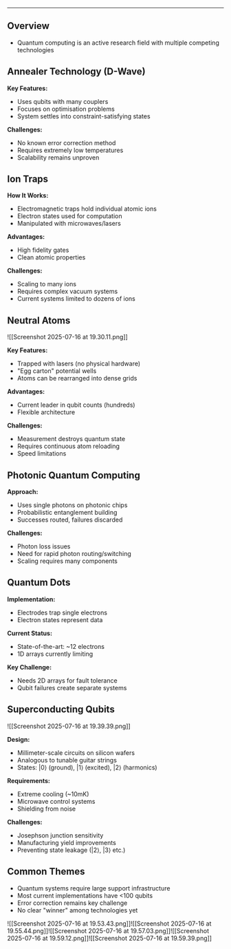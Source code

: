  --- 
## Overview
- Quantum computing is an active research field with multiple competing technologies

## Annealer Technology (D-Wave)
**Key Features:**
- Uses qubits with many couplers
- Focuses on optimisation problems
- System settles into constraint-satisfying states

**Challenges:**
- No known error correction method
- Requires extremely low temperatures
- Scalability remains unproven

## Ion Traps
**How It Works:**
- Electromagnetic traps hold individual atomic ions
- Electron states used for computation
- Manipulated with microwaves/lasers

**Advantages:**
- High fidelity gates
- Clean atomic properties

**Challenges:**
- Scaling to many ions
- Requires complex vacuum systems
- Current systems limited to dozens of ions

## Neutral Atoms

![[Screenshot 2025-07-16 at 19.30.11.png]]

**Key Features:**
- Trapped with lasers (no physical hardware)
- "Egg carton" potential wells
- Atoms can be rearranged into dense grids

**Advantages:**
- Current leader in qubit counts (hundreds)
- Flexible architecture

**Challenges:**
- Measurement destroys quantum state
- Requires continuous atom reloading
- Speed limitations


## Photonic Quantum Computing
**Approach:**
- Uses single photons on photonic chips
- Probabilistic entanglement building
- Successes routed, failures discarded

**Challenges:**
- Photon loss issues
- Need for rapid photon routing/switching
- Scaling requires many components

## Quantum Dots
**Implementation:**
- Electrodes trap single electrons
- Electron states represent data

**Current Status:**
- State-of-the-art: ~12 electrons
- 1D arrays currently limiting

**Key Challenge:**
- Needs 2D arrays for fault tolerance
- Qubit failures create separate systems

## Superconducting Qubits

![[Screenshot 2025-07-16 at 19.39.39.png]]

**Design:**
- Millimeter-scale circuits on silicon wafers
- Analogous to tunable guitar strings
- States: |0⟩ (ground), |1⟩ (excited), |2⟩ (harmonics)

**Requirements:**
- Extreme cooling (~10mK)
- Microwave control systems
- Shielding from noise

**Challenges:**
- Josephson junction sensitivity
- Manufacturing yield improvements
- Preventing state leakage (|2⟩, |3⟩ etc.)

## Common Themes
- Quantum systems require large support infrastructure
- Most current implementations have <100 qubits
- Error correction remains key challenge
- No clear "winner" among technologies yet


![[Screenshot 2025-07-16 at 19.53.43.png]]![[Screenshot 2025-07-16 at 19.55.44.png]]![[Screenshot 2025-07-16 at 19.57.03.png]]![[Screenshot 2025-07-16 at 19.59.12.png]]![[Screenshot 2025-07-16 at 19.59.39.png]]